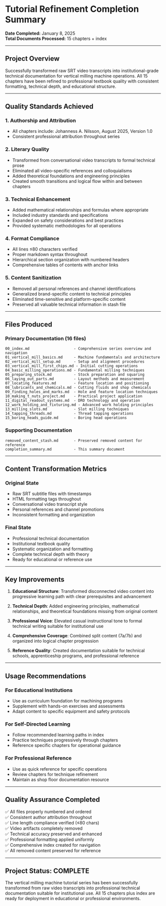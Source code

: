 # Tutorial Refinement Completion Summary

**Date Completed:** January 8, 2025  
**Total Documents Processed:** 15 chapters + index

---

## Project Overview

Successfully transformed raw SRT video transcripts into institutional-grade
technical documentation for vertical milling machine operations. All 15
chapters have been refined to professional textbook quality with consistent
formatting, technical depth, and educational structure.

---

## Quality Standards Achieved

### 1. Authorship and Attribution
- All chapters include: Johanness A. Nilsson, August 2025, Version 1.0
- Consistent professional attribution throughout series

### 2. Literary Quality
- Transformed from conversational video transcripts to formal technical prose
- Eliminated all video-specific references and colloquialisms
- Added theoretical foundations and engineering principles
- Created smooth transitions and logical flow within and between chapters

### 3. Technical Enhancement
- Added mathematical relationships and formulas where appropriate
- Included industry standards and specifications
- Expanded on safety considerations and best practices
- Provided systematic methodologies for all operations

### 4. Format Compliance
- All lines ≤80 characters verified
- Proper markdown syntax throughout
- Hierarchical section organization with numbered headers
- Comprehensive tables of contents with anchor links

### 5. Content Sanitization
- Removed all personal references and channel identifications
- Generalized brand-specific content to technical principles
- Eliminated time-sensitive and platform-specific content
- Preserved all valuable technical information in stash file

---

## Files Produced

### Primary Documentation (16 files)
```
00_index.md                    - Comprehensive series overview and navigation
01_vertical_mill_basics.md     - Machine fundamentals and architecture
02_vertical_mill_setup.md      - Setup and alignment procedures
03_vertical_mill_first_chips.md - Initial cutting operations
04_basic_milling_operations.md - Fundamental milling techniques
05_preparing_stock.md          - Stock preparation and squaring
06_laying_out_parts.md         - Layout methods and measurement
07_locating_features.md        - Feature location and positioning
08_lubricants_and_chemicals.md - Cutting fluids and shop chemicals
09_finding_holes_and_marks.md  - Hole and feature location techniques
10_making_t_nuts_project.md    - Practical project application
11_digital_readout_systems.md  - DRO technology and operation
12_work_holding_and_fixturing.md - Advanced work holding principles
13_milling_slots.md            - Slot milling techniques
14_tapping_threads.md          - Thread tapping operations
15_boring_heads_guide.md       - Boring head operations
```

### Supporting Documentation
```
removed_content_stash.md       - Preserved removed content for reference
completion_summary.md          - This summary document
```

---

## Content Transformation Metrics

### Original State
- Raw SRT subtitle files with timestamps
- HTML formatting tags throughout
- Conversational video transcript style
- Personal references and channel promotions
- Inconsistent formatting and organization

### Final State
- Professional technical documentation
- Institutional textbook quality
- Systematic organization and formatting
- Complete technical depth with theory
- Ready for educational or reference use

---

## Key Improvements

1. **Educational Structure**: Transformed disconnected video content into
   progressive learning path with clear prerequisites and advancement

2. **Technical Depth**: Added engineering principles, mathematical
   relationships, and theoretical foundations missing from original content

3. **Professional Voice**: Elevated casual instructional tone to formal
   technical writing suitable for institutional use

4. **Comprehensive Coverage**: Combined split content (7a/7b) and organized
   into logical chapter progression

5. **Reference Quality**: Created documentation suitable for technical
   schools, apprenticeship programs, and professional reference

---

## Usage Recommendations

### For Educational Institutions
- Use as curriculum foundation for machining programs
- Supplement with hands-on exercises and assessments
- Adapt content to specific equipment and safety protocols

### For Self-Directed Learning
- Follow recommended learning paths in index
- Practice techniques progressively through chapters
- Reference specific chapters for operational guidance

### For Professional Reference
- Use as quick reference for specific operations
- Review chapters for technique refinement
- Maintain as shop floor documentation resource

---

## Quality Assurance Completed

✅ All files properly numbered and ordered  
✅ Consistent author attribution throughout  
✅ Line length compliance verified (≤80 chars)  
✅ Video artifacts completely removed  
✅ Technical accuracy preserved and enhanced  
✅ Professional formatting applied uniformly  
✅ Comprehensive index created for navigation  
✅ All removed content preserved for reference  

---

## Project Status: COMPLETE

The vertical milling machine tutorial series has been successfully transformed
from raw video transcripts into professional technical documentation suitable
for institutional use. All 15 chapters plus index are ready for deployment in
educational or professional environments.